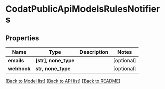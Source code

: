 # CodatPublicApiModelsRulesNotifiers


## Properties
Name | Type | Description | Notes
------------ | ------------- | ------------- | -------------
**emails** | **[str], none_type** |  | [optional] 
**webhook** | **str, none_type** |  | [optional] 

[[Back to Model list]](../README.md#documentation-for-models) [[Back to API list]](../README.md#documentation-for-api-endpoints) [[Back to README]](../README.md)


